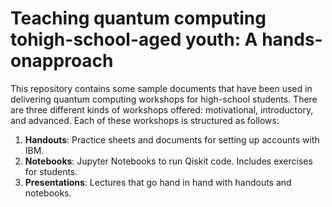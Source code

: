 # Teaching quantum computing tohigh-school-aged youth: A hands-onapproach


This repository contains some sample documents that have been used in delivering quantum computing workshops for high-school students. There are three different kinds of workshops offered: motivational, introductory, and advanced. Each of these workshops is structured as follows:
1. **Handouts**: Practice sheets and documents for setting up accounts with IBM.
2. **Notebooks**: Jupyter Notebooks to run Qiskit code. Includes exercises for students.
3. **Presentations**: Lectures that go hand in hand with handouts and notebooks.

